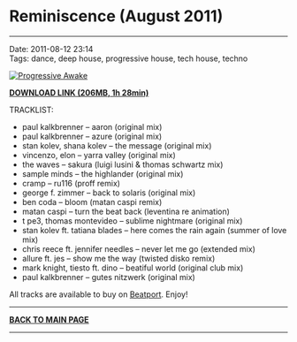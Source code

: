 # Reminiscence (August 2011)

----

Date: 2011-08-12 23:14  
Tags: dance, deep house, progressive house, tech house, techno  

[![Progressive Awake](https://drive.google.com/uc?export=download&id=0B1aIvu0NI6o4NlpVQy1STXVMZHM)](https://drive.google.com/uc?export=download&id=0B_4_ynm06YZIclB4M2JnUDNTYUk)

<!-- DOWNLOAD LINK -->
[**DOWNLOAD LINK (206MB, 1h 28min)**](https://drive.google.com/uc?export=download&id=0B_4_ynm06YZIclB4M2JnUDNTYUk)


TRACKLIST:  

* paul kalkbrenner – aaron (original mix)
* paul kalkbrenner – azure (original mix)
* stan kolev, shana kolev – the message (original mix)
* vincenzo, elon – yarra valley (original mix)
* the waves – sakura (luigi lusini & thomas schwartz mix)
* sample minds – the highlander (original mix)
* cramp – ru116 (proff remix)
* george f. zimmer – back to solaris (original mix)
* ben coda – bloom (matan caspi remix)
* matan caspi – turn the beat back (leventina re animation)
* t pe3, thomas montevideo – sublime nightmare (original mix)
* stan kolev ft. tatiana blades – here comes the rain again (summer of love mix)
* chris reece ft. jennifer needles – never let me go (extended mix)
* allure ft. jes – show me the way (twisted disko remix)
* mark knight, tiesto ft. dino – beatiful world (original club mix)
* paul kalkbrenner – gutes nitzwerk (original mix)

All tracks are available to buy on <a href="http://beatport.com" target="_blank">Beatport</a>.
Enjoy!

----

[**BACK TO MAIN PAGE**](./README.md)

---- 
